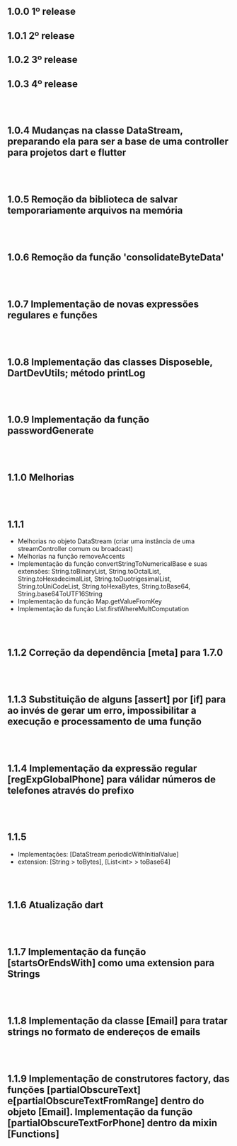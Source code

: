 ## 1.0.0 1º release

## 1.0.1 2º release

## 1.0.2 3º release

## 1.0.3 4º release

</br>
</br>

## 1.0.4 Mudanças na classe DataStream, preparando ela para ser a base de uma controller para projetos dart e flutter

</br>
</br>

## 1.0.5 Remoção da biblioteca de salvar temporariamente arquivos na memória

</br>
</br>

## 1.0.6 Remoção da função 'consolidateByteData'

</br>
</br>

## 1.0.7 Implementação de novas expressões regulares e funções

</br>
</br>

## 1.0.8 Implementação das classes Disposeble, DartDevUtils; método printLog 

</br>
</br>

## 1.0.9 Implementação da função passwordGenerate

</br>
</br>

## 1.1.0 Melhorias

</br>
</br>

## 1.1.1
- Melhorias no objeto DataStream (criar uma instância de uma streamController comum ou broadcast)
- Melhorias na função removeAccents
- Implementação da função convertStringToNumericalBase e suas extensões: String.toBinaryList, String.toOctalList, String.toHexadecimalList, String.toDuotrigesimalList, String.toUniCodeList, String.toHexaBytes, String.toBase64, String.base64ToUTF16String
- Implementação da função Map.getValueFromKey
- Implementação da função List.firstWhereMultComputation

</br>
</br>

## 1.1.2 Correção da dependência [meta] para 1.7.0

</br>
</br>

## 1.1.3 Substituição de alguns [assert] por [if] para ao invés de gerar um erro, impossibilitar a execução e processamento de uma função

</br>
</br>

## 1.1.4 Implementação da expressão regular [regExpGlobalPhone] para válidar números de telefones através do prefixo

</br>
</br>

## 1.1.5 
 * Implementações: [DataStream.periodicWithInitialValue]
 * extension: [String > toBytes], [List\<int\> > toBase64]

</br>
</br>

## 1.1.6 Atualização dart

</br>
</br>

## 1.1.7 Implementação da função [startsOrEndsWith] como uma extension para Strings

</br>
</br>

## 1.1.8 Implementação da classe [Email] para tratar strings no formato de endereços de emails

</br>
</br>

## 1.1.9 Implementação de construtores factory, das funções [partialObscureText] e[partialObscureTextFromRange] dentro do objeto [Email]. Implementação da função [partialObscureTextForPhone] dentro da mixin [Functions]